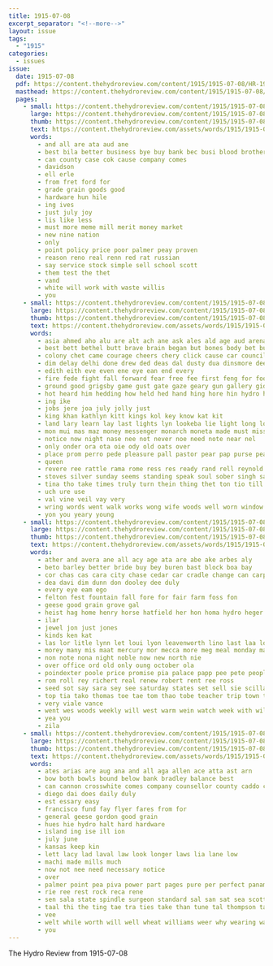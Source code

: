```yaml
---
title: 1915-07-08
excerpt_separator: "<!--more-->"
layout: issue
tags:
  - "1915"
categories:
  - issues
issue:
  date: 1915-07-08
  pdf: https://content.thehydroreview.com/content/1915/1915-07-08/HR-1915-07-08.pdf
  masthead: https://content.thehydroreview.com/content/1915/1915-07-08/masthead/HR-1915-07-08.jpg
  pages:
    - small: https://content.thehydroreview.com/content/1915/1915-07-08/small/HR-1915-07-08-01.jpg
      large: https://content.thehydroreview.com/content/1915/1915-07-08/large/HR-1915-07-08-01.jpg
      thumb: https://content.thehydroreview.com/content/1915/1915-07-08/thumbnails/HR-1915-07-08-01.jpg
      text: https://content.thehydroreview.com/assets/words/1915/1915-07-08/HR-1915-07-08-01.txt
      words:
        - and all are ata aud ane
        - best bila better business bye buy bank bec busi blood brothers
        - can county case cok cause company comes
        - davidson
        - ell erle
        - from fret ford for
        - grade grain goods good
        - hardware hun hile
        - ing ives
        - just july joy
        - lis like less
        - must more meme mill merit money market
        - new nine nation
        - only
        - point policy price poor palmer peay proven
        - reason reno real renn red rat russian
        - say service stock simple sell school scott
        - them test the thet
        - vand
        - white will work with waste willis
        - you
    - small: https://content.thehydroreview.com/content/1915/1915-07-08/small/HR-1915-07-08-02.jpg
      large: https://content.thehydroreview.com/content/1915/1915-07-08/large/HR-1915-07-08-02.jpg
      thumb: https://content.thehydroreview.com/content/1915/1915-07-08/thumbnails/HR-1915-07-08-02.jpg
      text: https://content.thehydroreview.com/assets/words/1915/1915-07-08/HR-1915-07-08-02.txt
      words:
        - asia ahmed aho alu are alt ach ane ask ales ald age aud arena alla aid aites ally ast aiu armor ard anding arms and all
        - best bett bethel butt brave brain began but bones body bet burns bruce both band beck bear bears broad bea board ball blow bunch balla ber blind back box blood bis been
        - colony chet came courage cheers chery click cause car council china caine cor come chu cure chain cream coo cue certain colo chess corr corner cable crown city case camp collins can church counts caro
        - dim delay delhi done drew ded deas dal dusty dua dinsmore dees duke ditmore dolt during dia das durga door den due date dat down drop dor durning days day
        - edith eith eve even ene eye ean end every
        - fire fede fight fall forward fear free fee first feng for foot felt friday fin fires fawn flaws fon former forth fury from front
        - ground good grigsby game gust gate gaze geary gun gallery gideon garden gold gers goodwin given
        - hot heard him hedding how held hed hand hing hore hin hydro hour has hands hud hie her home hair had hons harvest house hove hart hope harry hor hudson heart har hey head
        - ing ike
        - jobs jere joa july jolly just
        - king khan kathlyn kitt kings kol key know kat kit
        - land lary learn lay last lights lyn lookeba lie light long love los lone lace life lis likes late little lence lal leader lock look lawn levene large laughter lord let lane like
        - mon mui mas maz money messenger monarch moneta made must miss might mabel moment master more mine much man marcia masters mady mees main matters may men meres
        - notice now night nase nee not never noe need note near nel
        - only onder ora ota oie ody old oats over
        - place prom perro pede pleasure pall pastor pear pap purse peacock peg prayer pass patri par palace people paper pagan pacific pail promise pinch pro poor pleasant plan
        - queen
        - revere ree rattle rama rome ress res ready rand rell reynold ran ram roads rem rie road real
        - stoves silver sunday seems standing speak soul sober singh sal sup sinks ster sud soe suter safe stands shall speech shoulders sou ser strike southern soon sister secret stove servant send she saturday see sword street slater still saw sat side sho senger seen sito sor swords swallow selves
        - tina tho take times truly turn thein thing thet ton tio till thea them tol then tome toward taken trace the tak tha than thousand ted throne teh trice trust too thie tat thal tor twa
        - uch ure use
        - val vine veil vay very
        - wring words went walk works wong wife woods well worn window work willia walt warning while wild warring weeks with wear word winnie willis wold week wing ware way woo white wisely was war weg wonder want wik will waste weak
        - yon you yeary young
    - small: https://content.thehydroreview.com/content/1915/1915-07-08/small/HR-1915-07-08-03.jpg
      large: https://content.thehydroreview.com/content/1915/1915-07-08/large/HR-1915-07-08-03.jpg
      thumb: https://content.thehydroreview.com/content/1915/1915-07-08/thumbnails/HR-1915-07-08-03.jpg
      text: https://content.thehydroreview.com/assets/words/1915/1915-07-08/HR-1915-07-08-03.txt
      words:
        - ather and avera ane all acy age ata are abe ake arbes aly
        - beto barley better bride buy bey buren bast block boa bay
        - cor chas cas cara city chase cedar car cradle change can carpe cin
        - dea davi dim dunn don dooley dee duly
        - every eye eam ego
        - felton fest fountain fall fore for fair farm foss fon
        - geese good grain grove gal
        - heist hag home henry horse hatfield her hon homa hydro heger
        - ilar
        - jewel jon just jones
        - kinds ken kat
        - las lor litle lynn let loui lyon leavenworth lino last laa loan
        - morey many mis maat mercury mor mecca more meg meal monday market moth
        - non note nona night noble now new north nie
        - over office ord old only oung october ola
        - poindexter poole price promise pia palace papp pee pete people pele pew pie
        - rom roll rey richert real renew robert rent ree ross
        - seed sot say sara sey see saturday states set sell sie scilla subject sarah short sal small save seu sudan sunday sus ser
        - top tia tako thomas toe tae tom thao tobe teacher trip town tal the tees thi
        - very viale vance
        - went wes woods weekly will west warm wein watch week with wills was wheat well want washington weal wil wal wise
        - yea you
        - zila
    - small: https://content.thehydroreview.com/content/1915/1915-07-08/small/HR-1915-07-08-04.jpg
      large: https://content.thehydroreview.com/content/1915/1915-07-08/large/HR-1915-07-08-04.jpg
      thumb: https://content.thehydroreview.com/content/1915/1915-07-08/thumbnails/HR-1915-07-08-04.jpg
      text: https://content.thehydroreview.com/assets/words/1915/1915-07-08/HR-1915-07-08-04.txt
      words:
        - ates arias are aug ana and all aga allen ace atta ast arn
        - bow both bowls bound below bank bradley balance best
        - can cannon crosswhite comes company counsellor county caddo current cost chai cadd come
        - diego dai does daily duly
        - est essary easy
        - francisco fund fay flyer fares from for
        - general geese gordon good grain
        - hues hie hydro halt hard hardware
        - island ing ise ill ion
        - july june
        - kansas keep kin
        - lett lacy lad laval law look longer laws lia lane low
        - machi made mills much
        - now not nee need necessary notice
        - over
        - palmer point pea piva power part pages pure per perfect panama
        - rie ree rest rock reca rene
        - sen sala state spindle surgeon standard sal san sat sea scott sale simple serene stine
        - taal thi the ting tae tra ties take than tune tal thompson table
        - vee
        - welt while worth will well wheat williams weer why wearing wall
        - you
---
```


The Hydro Review from 1915-07-08

<!--more-->

